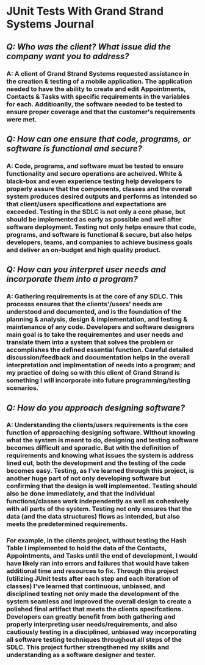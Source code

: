 # JUnit Tests With Grand Strand Systems Journal

## _Q: Who was the client? What issue did the company want you to address?_ ##

### A: A client of Grand Strand Systems requested assistance in the creation & testing of a mobile application. The application needed to have the ability to create and edit Appointments, Contacts & Tasks with specific requirements in the variables for each. Additioanlly, the software needed to be tested to ensure proper coverage and that the customer's requirements were met.

## _Q: How can one ensure that code, programs, or software is functional and secure?_ ##

### A: Code, programs, and software must be tested to ensure functionality and secure operations are acheived. White & black-box and even experience testing help developers to properly assure that the components, classes and the overall system produces desired outputs and performs as intended so that client/users specifications and expectations are exceeded. Testing in the SDLC is not only a core phase, but should be implemented as early as possible and well after software deployment. Testing not only helps ensure that code, programs, and software is functional & secure, but also helps developers, teams, and companies to achieve business goals and deliver an on-budget and high quality product.

## _Q: How can you interpret user needs and incorporate them into a program?_ ##

### A: Gathering requirements is at the core of any SDLC. This processs ensures that the clients'/users' needs are understood and documented, and is the foundation of the planning & analysis, design & implementation, and testing & maintenance of any code. Developers and software designers main goal is to take the requirementes and user needs and translate them into a system that solves the problem or accomplishes the defined essential function. Careful detailed discussion/feedback and documentation helps in the overall interpretation and implmentation of needs into a program; and my practice of doing so with this client of Grand Strand is something I will incorporate into future programming/testing scenarios.

## _Q: How do you approach designing software?_ ##

### A: Understanding the clients/users requirements is the core function of approaching designing software. Without knowing what the system is meant to do, designing and testing software becomes difficult and sporadic. But with the definition of requirements and knowing what issues the system is address lined out, both the development and the testing of the code becomes easy. Testing, as I've learned through this project, is another huge part of not only developing software but confirming that the design is well implemented. Testing should also be done immediately, and that the individual functions/classes work independently as well as cohesively with all parts of the system. Testing not only ensures that the data (and the data structures) flows as intended, but also meets the predetermined requirements.

### For example, in the clients project, without testing the Hash Table I implemented to hold the data of the Contacts, Appointments, and Tasks until the end of development, I would have likely ran into errors and failures that would have taken additional time and resources to fix. Through this project (utilizing JUnit tests after each step and each iteration of classes) I've learned that continuous, unbiased, and disciplined testing not only made the development of the system seamless and improved the overall design to create a polished final artifact that meets the clients specifcations. Developers can greatly benefit from both gathering and properly interpreting user needs/requirements, and also cautiously testing in a disciplined, unbiased way incorporating all software testing techniques throughout all steps of the SDLC. This project further strengthened my skills and understanding as a software designer and tester.
